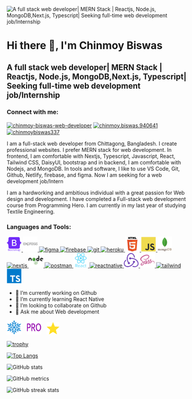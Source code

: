 ![A full stack web developer| MERN Stack | Reactjs, Node.js, MongoDB,Next.js, Typescript| Seeking full-time web development job/Internship](https://media.licdn.com/dms/image/v2/D5616AQGgUAkiU8aAww/profile-displaybackgroundimage-shrink_350_1400/profile-displaybackgroundimage-shrink_350_1400/0/1724934184863?e=1742428800&v=beta&t=JInaM5jhXMAW2rgXUXqHDpK_WPa5BOZn8d33AtyGYPQ)
# Hi there 👋, I'm Chinmoy Biswas
## A full stack web developer| MERN Stack | Reactjs, Node.js, MongoDB,Next.js, Typescript| Seeking full-time web development job/Internship

<h3 align="left">Connect with me:</h3>
<p align="left">
<a href="https://linkedin.com/in/chinmoy-biswas-web-developer" target="blank"><img align="center" src="https://raw.githubusercontent.com/rahuldkjain/github-profile-readme-generator/master/src/images/icons/Social/linked-in-alt.svg" alt="chinmoy-biswas-web-developer" height="30" width="40" /></a>
<a href="https://fb.com/chinmoy.biswas.940641" target="blank"><img align="center" src="https://raw.githubusercontent.com/rahuldkjain/github-profile-readme-generator/master/src/images/icons/Social/facebook.svg" alt="chinmoy.biswas.940641" height="30" width="40" /></a>
<a href="https://instagram.com/chinmoybiswas337" target="blank"><img align="center" src="https://raw.githubusercontent.com/rahuldkjain/github-profile-readme-generator/master/src/images/icons/Social/instagram.svg" alt="chinmoybiswas337" height="30" width="40" /></a>
</p>  

I am a full-stack web developer from Chittagong, Bangladesh. I create professional websites. I prefer MERN stack for web development. In frontend, I am comfortable with Nextjs, Typescript, Javascript, React, Tailwind CSS, DaisyUI, bootstrap and in backend, I am comfortable with Nodejs, and MongoDB. In tools and software, I like to use VS Code, Git, Github, Netlify, firebase, and figma. Now I am seeking for a web development job/Intern

I am a hardworking and ambitious individual with a great passion for Web design and development. I have completed a Full-stack web development course from Programming Hero. I am currently in my last year of studying Textile Engineering.

<h3 align="left">Languages and Tools:</h3>
<p align="left"> <a href="https://getbootstrap.com" target="_blank" rel="noreferrer"> <img src="https://raw.githubusercontent.com/devicons/devicon/master/icons/bootstrap/bootstrap-plain-wordmark.svg" alt="bootstrap" width="40" height="40"/> </a> <a href="https://expressjs.com" target="_blank" rel="noreferrer"> <img src="https://raw.githubusercontent.com/devicons/devicon/master/icons/express/express-original-wordmark.svg" alt="express" width="40" height="40"/> </a> <a href="https://www.figma.com/" target="_blank" rel="noreferrer"> <img src="https://www.vectorlogo.zone/logos/figma/figma-icon.svg" alt="figma" width="40" height="40"/> </a> <a href="https://firebase.google.com/" target="_blank" rel="noreferrer"> <img src="https://www.vectorlogo.zone/logos/firebase/firebase-icon.svg" alt="firebase" width="40" height="40"/> </a> <a href="https://git-scm.com/" target="_blank" rel="noreferrer"> <img src="https://www.vectorlogo.zone/logos/git-scm/git-scm-icon.svg" alt="git" width="40" height="40"/> </a> <a href="https://heroku.com" target="_blank" rel="noreferrer"> <img src="https://www.vectorlogo.zone/logos/heroku/heroku-icon.svg" alt="heroku" width="40" height="40"/> </a> <a href="https://www.w3.org/html/" target="_blank" rel="noreferrer"> <img src="https://raw.githubusercontent.com/devicons/devicon/master/icons/html5/html5-original-wordmark.svg" alt="html5" width="40" height="40"/> </a> <a href="https://developer.mozilla.org/en-US/docs/Web/JavaScript" target="_blank" rel="noreferrer"> <img src="https://raw.githubusercontent.com/devicons/devicon/master/icons/javascript/javascript-original.svg" alt="javascript" width="40" height="40"/> </a> <a href="https://www.mongodb.com/" target="_blank" rel="noreferrer"> <img src="https://raw.githubusercontent.com/devicons/devicon/master/icons/mongodb/mongodb-original-wordmark.svg" alt="mongodb" width="40" height="40"/> </a> <a href="https://nextjs.org/" target="_blank" rel="noreferrer"> <img src="https://cdn.worldvectorlogo.com/logos/nextjs-2.svg" alt="nextjs" width="40" height="40"/> </a> <a href="https://nodejs.org" target="_blank" rel="noreferrer"> <img src="https://raw.githubusercontent.com/devicons/devicon/master/icons/nodejs/nodejs-original-wordmark.svg" alt="nodejs" width="40" height="40"/> </a> <a href="https://postman.com" target="_blank" rel="noreferrer"> <img src="https://www.vectorlogo.zone/logos/getpostman/getpostman-icon.svg" alt="postman" width="40" height="40"/> </a> <a href="https://reactjs.org/" target="_blank" rel="noreferrer"> <img src="https://raw.githubusercontent.com/devicons/devicon/master/icons/react/react-original-wordmark.svg" alt="react" width="40" height="40"/> </a> <a href="https://reactnative.dev/" target="_blank" rel="noreferrer"> <img src="https://reactnative.dev/img/header_logo.svg" alt="reactnative" width="40" height="40"/> </a> <a href="https://redux.js.org" target="_blank" rel="noreferrer"> <img src="https://raw.githubusercontent.com/devicons/devicon/master/icons/redux/redux-original.svg" alt="redux" width="40" height="40"/> </a> <a href="https://sass-lang.com" target="_blank" rel="noreferrer"> <img src="https://raw.githubusercontent.com/devicons/devicon/master/icons/sass/sass-original.svg" alt="sass" width="40" height="40"/> </a> <a href="https://tailwindcss.com/" target="_blank" rel="noreferrer"> <img src="https://www.vectorlogo.zone/logos/tailwindcss/tailwindcss-icon.svg" alt="tailwind" width="40" height="40"/> </a> <a href="https://www.typescriptlang.org/" target="_blank" rel="noreferrer"> <img src="https://raw.githubusercontent.com/devicons/devicon/master/icons/typescript/typescript-original.svg" alt="typescript" width="40" height="40"/> </a> </p>

- 🔭 I’m currently working on Github 
- 🌱 I’m currently learning React Native 
- 👯 I’m looking to collaborate on Github 
- 💬 Ask me about Web development 



<a href='https://archiveprogram.github.com/'><img src='https://raw.githubusercontent.com/acervenky/animated-github-badges/master/assets/acbadge.gif' width='40' height='40'></a> <a href='https://github.com/pricing'><img src='https://raw.githubusercontent.com/acervenky/animated-github-badges/master/assets/pro.gif' width='40' height='40'></a> <a href='https://stars.github.com/'><img src='https://raw.githubusercontent.com/acervenky/animated-github-badges/master/assets/starbadge.gif' width='35' height='35'></a> 

[![trophy](https://github-profile-trophy.vercel.app/?username=chinmoybiswas17)](https://github.com/ryo-ma/github-profile-trophy)

[![Top Langs](https://github-readme-stats.vercel.app/api/top-langs/?username=chinmoybiswas17)](https://github.com/anuraghazra/github-readme-stats)

![GitHub stats](https://github-readme-stats.vercel.app/api?username=chinmoybiswas17&theme=dark&show_icons=true&count_private=true)  

![GitHub metrics](https://metrics.lecoq.io/chinmoybiswas17)  

![GitHub streak stats](https://streak-stats.demolab.com/?user=chinmoybiswas17)  

